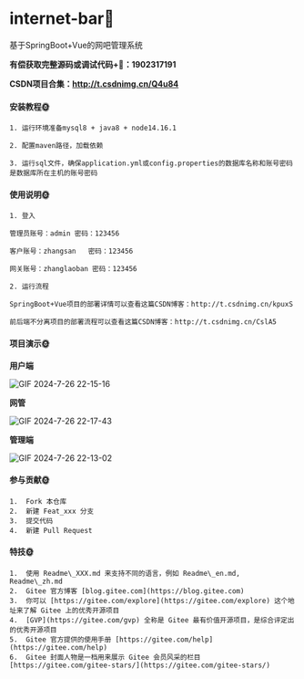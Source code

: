 # internet-bar🎂
基于SpringBoot+Vue的网吧管理系统

**有偿获取完整源码或调试代码+🐧：1902317191**

**CSDN项目合集：http://t.csdnimg.cn/Q4u84**

#### 安装教程🌞

```
1. 运行环境准备mysql8 + java8 + node14.16.1

2. 配置maven路径，加载依赖

3. 运行sql文件，确保application.yml或config.properties的数据库名称和账号密码是数据库所在主机的账号密码
```

#### 使用说明🌞

```
1. 登入

管理员账号：admin	密码：123456

客户账号：zhangsan	密码：123456

网关账号：zhanglaoban 密码：123456

2. 运行流程

SpringBoot+Vue项目的部署详情可以查看这篇CSDN博客：http://t.csdnimg.cn/kpuxS

前后端不分离项目的部署流程可以查看这篇CSDN博客：http://t.csdnimg.cn/CslA5
```

#### 项目演示🌞

**用户端**

![GIF 2024-7-26 22-15-16](https://github.com/user-attachments/assets/8595700a-6260-4011-8ae0-6dc7b02d66a1)


**网管**

![GIF 2024-7-26 22-17-43](https://github.com/user-attachments/assets/100c3e22-aa84-4340-a277-64c6ea453d7c)

**管理端**

![GIF 2024-7-26 22-13-02](https://github.com/user-attachments/assets/54fed456-7360-4b16-bb7e-987c7d1949ec)



#### 参与贡献🌞

```
1.  Fork 本仓库
2.  新建 Feat_xxx 分支
3.  提交代码
4.  新建 Pull Request
```


#### 特技🌞

```
1.  使用 Readme\_XXX.md 来支持不同的语言，例如 Readme\_en.md, Readme\_zh.md
2.  Gitee 官方博客 [blog.gitee.com](https://blog.gitee.com)
3.  你可以 [https://gitee.com/explore](https://gitee.com/explore) 这个地址来了解 Gitee 上的优秀开源项目
4.  [GVP](https://gitee.com/gvp) 全称是 Gitee 最有价值开源项目，是综合评定出的优秀开源项目
5.  Gitee 官方提供的使用手册 [https://gitee.com/help](https://gitee.com/help)
6.  Gitee 封面人物是一档用来展示 Gitee 会员风采的栏目 [https://gitee.com/gitee-stars/](https://gitee.com/gitee-stars/)
```

